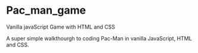 # Pac_man_game
Vanilla javaScript Game with HTML and CSS

A super simple walkthourgh to coding Pac-Man in vanilla JavaScript, HTML and CSS.
